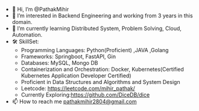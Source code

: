 - 👋 Hi, I’m @PathakMihir
- 👀 I’m interested in Backend Engineering and working from 3 years in this domain.
- 🌱 I’m currently learning Distributed System, Problem Solving, Cloud, Automation.
- 🛠️ SkillSet:
     - Programming Languages: Python(Proficient) ,JAVA ,Golang
     - Frameworks: Springboot, FastAPI, Gin
     - Databases: MySQL, Mongo DB
     - Containerization and Orchestration: Docker, Kubernetes(Certified Kubernetes Application Developer Certified)
     - Proficient in Data Structures and Algorithms  and System Design
     - Leetcode: https://leetcode.com/mihir_pathak/
     - Currently Exploring:https://github.com/DiceDB/dice
- 📫 How to reach me pathakmihir2804@gmail.com

<!---
PathakMihir/PathakMihir is a ✨ special ✨ repository because its `README.md` (this file) appears on your GitHub profile.
You can click the Preview link to take a look at your changes.
--->
